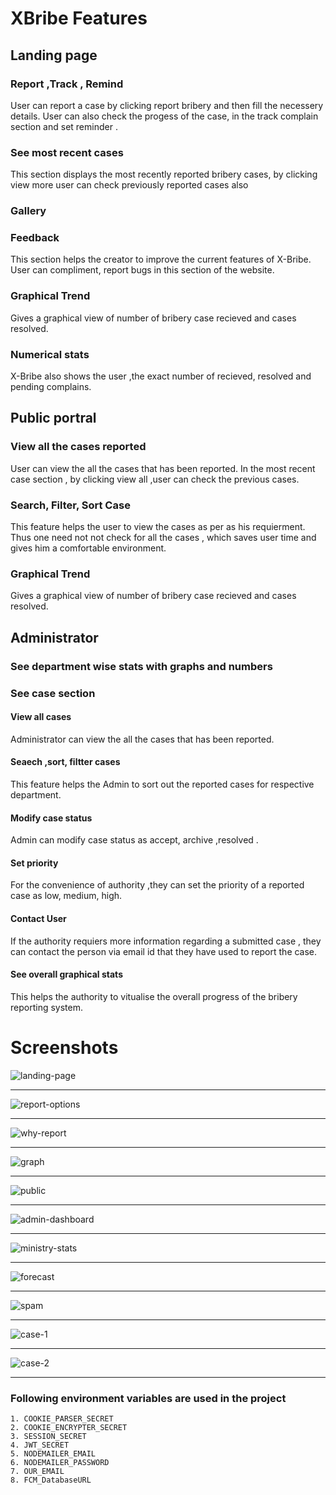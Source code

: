# XBribe Features

## Landing page

### Report ,Track , Remind
 User can report a case by clicking report bribery and then fill the necessery details. User can also check the progess of the case, in the track complain section and set reminder .
###  See most recent cases
 This section displays the most recently reported bribery cases, by clicking view more user can check previously reported cases also
### Gallery
### Feedback
 This section helps the creator to improve the current features of X-Bribe. User can compliment, report bugs in this section of the website.
### Graphical Trend 
 Gives a graphical view of number of bribery case recieved and cases resolved.
### Numerical stats
 X-Bribe also shows the user ,the exact number of recieved, resolved and pending complains.
 ## Public portral
### View all the cases reported 
 User can view the all the cases that has been reported. In the most recent case section , by clicking view all ,user can check the previous cases.
### Search, Filter, Sort Case
 This feature helps the user to view the cases as per as his requierment. Thus one need not not check for all the cases , which saves user time and gives him a comfortable environment.
### Graphical Trend 
 Gives a graphical view of number of bribery case recieved and cases resolved.
## Administrator 
### See department wise stats with graphs and numbers 
### See case section
#### View all cases 
  Administrator can view the all the cases that has been reported.
#### Seaech ,sort, filtter cases
 This feature helps the Admin to sort out the reported cases for respective department.
 
#### Modify case status 
 Admin can modify case status as accept, archive ,resolved .
#### Set priority
 For the convenience of authority ,they can set the priority of a reported case as low, medium, high.
#### Contact User
 If the authority requiers more information regarding a submitted case , they can contact the person via email id that they have used to report the case.
#### See overall graphical stats
 This helps the authority to vitualise the overall progress of the bribery reporting system.
 
 
# Screenshots

![landing-page](public/images/screenshots/landing-page.png)
***
![report-options](public/images/screenshots/report-options.png)
***
![why-report](public/images/screenshots/why-report.png)
***
![graph](public/images/screenshots/graph.png)
***
![public](public/images/screenshots/public.png)
***
![admin-dashboard](public/images/screenshots/admin-dashboard.png)
***
![ministry-stats](public/images/screenshots/ministry-stats.png)
***
![forecast](public/images/screenshots/forecast.png)
***
![spam](public/images/screenshots/spam.png)
***
![case-1](public/images/screenshots/case-1.png)
***
![case-2](public/images/screenshots/case-2.png)
***


### Following environment variables are used in the project
	1. COOKIE_PARSER_SECRET
	2. COOKIE_ENCRYPTER_SECRET
	3. SESSION_SECRET
	4. JWT_SECRET
	5. NODEMAILER_EMAIL
	6. NODEMAILER_PASSWORD
	7. OUR_EMAIL
	8. FCM_DatabaseURL